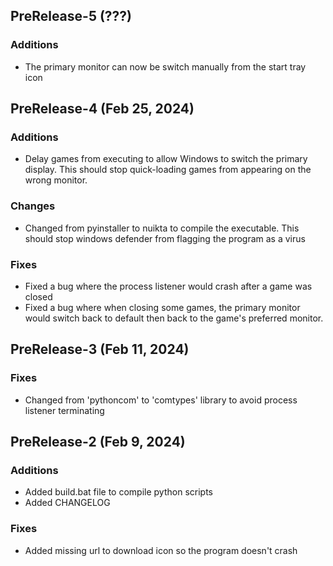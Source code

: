 ## PreRelease-5 (???)

### Additions
 - The primary monitor can now be switch manually from the start tray icon

## PreRelease-4 (Feb 25, 2024)

### Additions
 - Delay games from executing to allow Windows to switch the primary display. This should stop quick-loading games from appearing on the wrong monitor.

### Changes
 - Changed from pyinstaller to nuikta to compile the executable. This should stop windows defender from flagging the program as a virus

### Fixes
 - Fixed a bug where the process listener would crash after a game was closed
 - Fixed a bug where when closing some games, the primary monitor would switch back to default then back to the game's preferred monitor.

## PreRelease-3 (Feb 11, 2024)

### Fixes
 - Changed from 'pythoncom' to 'comtypes' library to avoid process listener terminating

## PreRelease-2 (Feb 9, 2024)

### Additions
- Added build.bat file to compile python scripts
- Added CHANGELOG

### Fixes
- Added missing url to download icon so the program doesn't crash